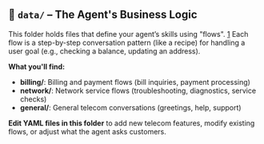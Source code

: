 ## 📂 `data/` – The Agent's Business Logic

This folder holds files that define your agent’s skills using "flows". [1](https://rasa.com/docs/pro/build/writing-flows) Each flow is a step-by-step conversation pattern (like a recipe) for handling a user goal (e.g., checking a balance, updating an address).

**What you'll find:**
- **billing/**: Billing and payment flows (bill inquiries, payment processing)
- **network/**: Network service flows (troubleshooting, diagnostics, service checks)
- **general/**: General telecom conversations (greetings, help, support)

**Edit YAML files in this folder** to add new telecom features, modify existing flows, or adjust what the agent asks customers.

